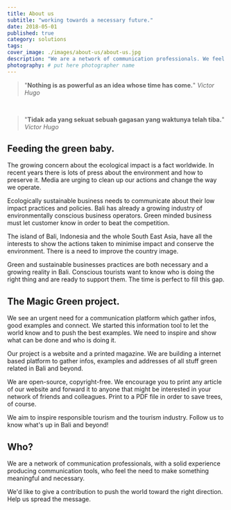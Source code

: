 ```yaml
---
title: About us
subtitle: "working towards a necessary future."
date: 2018-05-01
published: true
category: solutions
tags:
cover_image: ./images/about-us/about-us.jpg
description: "We are a network of communication professionals. We feel the need to make something meaningful and necessary, to push the world towards the right direction." # max 160 digits cos dunno how to trim it, yet...
photography: # put here photographer name
---
```


>"**Nothing is as powerful as an idea whose time has come.**" _Victor Hugo_

<br>

>"**Tidak ada yang sekuat sebuah gagasan yang waktunya telah tiba.**" _Victor Hugo_

## Feeding the green baby.

The growing concern about the ecological impact is a fact worldwide. In recent years there is lots of press about the environment and how to preserve it. Media are urging to clean up our actions and change the way we operate.

Ecologically sustainable business needs to communicate about their low impact practices and policies. Bali has already a growing industry of environmentally conscious business operators. Green minded business must let customer know in order to beat the competition.

The island of Bali, Indonesia and the whole South East Asia, have all the interests to show the actions taken to minimise impact and conserve the environment. There is a need to improve the country image.

Green and sustainable businesses practices are both necessary and a growing reality in Bali. Conscious tourists want to know who is doing the right thing and are ready to support them. The time is perfect to fill this gap.


## The Magic Green project.

We see an urgent need for a communication platform which gather infos, good examples and connect. We started this information tool to let the world know and to push the best examples. We need to inspire and show what can be done and who is doing it.

Our project is a website and a printed magazine. We are building a internet based platform to gather infos, examples and addresses of all stuff green related in Bali and beyond.

We are open-source, copyright-free. We encourage you to print any article of our website and forward it to anyone that might be interested in your network of friends and colleagues. Print to a PDF file in order to save trees, of course.

We aim to inspire responsible tourism and the tourism industry. Follow us to know what's up in Bali and beyond!

## Who?

We are a network of communication professionals, with a solid experience producing communication tools, who feel the need to make something meaningful and necessary.

We'd like to give a contribution to push the world toward the right direction. Help us spread the message.
